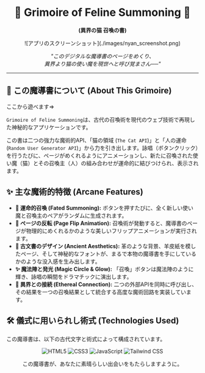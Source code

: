 <div align="center">

# 📜 Grimoire of Feline Summoning 📜
**(異界の猫 召喚の書)**

</div>

<div align="center">
  ![アプリのスクリーンショット](./images/nyan_screenshot.png)
</div>

<p align="center">
  <i>"このデジタルな魔導書のページをめくり、<br>異界より猫の使い魔を現世へと呼び覚まさん──"</i>
</p>

***

## 📖 この魔導書について (About This Grimoire)

ここから遊べます⇒

`Grimoire of Feline Summoning`は、古代の召喚術を現代のウェブ技術で再現した神秘的なアプリケーションです。

この書は二つの強力な魔術的API、「猫の領域 (`The Cat API`)」と「人の運命 (`Random User Generator API`)」から力を引き出します。詠唱（ボタンクリック）を行うたびに、ページがめくれるようにアニメーションし、新たに召喚された使い魔（猫）とその召喚主（人）の組み合わせが運命的に結びつけられ、表示されます。

## ✨ 主な魔術的特徴 (Arcane Features)

* **🔮 運命的召喚 (Fated Summoning):** ボタンを押すたびに、全く新しい使い魔と召喚主のペアがランダムに生成されます。
* **📖 ページの反転 (Page Flip Animation):** 召喚術が発動すると、魔導書のページが物理的にめくれるかのような美しいフリップアニメーションが実行されます。
* **📜 古文書のデザイン (Ancient Aesthetics):** 革のような背景、羊皮紙を模したページ、そして神秘的なフォントが、まるで本物の魔導書を手にしているかのような没入感を生み出します。
* **✨ 魔法陣と発光 (Magic Circle & Glow):** 「召喚」ボタンは魔法陣のように輝き、詠唱の瞬間をドラマチックに演出します。
* **🔗 異界との接続 (Ethereal Connection):** 二つの外部APIを同時に呼び出し、その結果を一つの召喚結果として統合する高度な魔術回路を実装しています。

## 🛠️ 儀式に用いられし術式 (Technologies Used)

この魔導書は、以下の古代文字と術式によって構成されています。

<p align="center">
  <img src="https://img.shields.io/badge/HTML5-8B4513?style=for-the-badge&logo=html5&logoColor=white" alt="HTML5">
  <img src="https://img.shields.io/badge/CSS3-6A0DAD?style=for-the-badge&logo=css3&logoColor=white" alt="CSS3">
  <img src="https://img.shields.io/badge/JavaScript-F7DF1E?style=for-the-badge&logo=javascript&logoColor=black" alt="JavaScript">
  <img src="https://img.shields.io/badge/Tailwind_CSS-38B2AC?style=for-the-badge&logo=tailwind-css&logoColor=white" alt="Tailwind CSS">
</p>


<div align="center">
  <p>この魔導書が、あなたに素晴らしい出会いをもたらしますように。</p>
</div>

